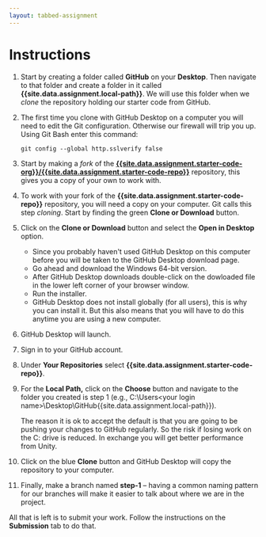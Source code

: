 ```yaml
---
layout: tabbed-assignment
---
```


# Instructions

1. Start by creating a folder called **GitHub** on your **Desktop**. Then navigate to that folder and create a folder in it called **{{site.data.assignment.local-path}}**. We will use this folder when we _clone_ the repository holding our starter code from GitHub.
1. The first time you clone with GitHub Desktop on a computer you will need to edit the Git configuration. Otherwise our firewall will trip you up. Using Git Bash enter this command:

   ```git config --global http.sslverify false```
1. Start by making a _fork_ of the **[{{site.data.assignment.starter-code-org}}/{{site.data.assignment.starter-code-repo}}][starter-code-url]** repository, this gives you a copy of your own to work with.
1. To work with your fork of the **{{site.data.assignment.starter-code-repo}}** repository, you will need a copy on your computer. Git calls this step _cloning_. Start by finding the green **Clone or Download** button.
1. Click on the **Clone or Download** button and select the **Open in Desktop** option.
   - Since you probably haven't used GitHub Desktop on this computer before you will be taken to the GitHub Desktop download page.
   - Go ahead and download the Windows 64-bit version.
   - After GitHub Desktop downloads double-click on the dowloaded file in the lower left corner of your browser window.
   - Run the installer.
   - GitHub Desktop does not install globally (for all users), this is why you can install it. But this also means that you will have to do this anytime you are using a new computer.
1. GitHub Desktop will launch.
1. Sign in to your GitHub account.
1. Under **Your Repositories** select **{{site.data.assignment.starter-code-repo}}**.
1. For the **Local Path,** click on the **Choose** button and navigate to the folder you created is step 1 (e.g., C:\Users\<your login name>\Desktop\GitHub\{{site.data.assignment.local-path}}). 

   The reason it is ok to accept the default is that you are going to be pushing your changes to GitHub regularly. So the risk if losing work on the C: drive is reduced. In exchange you will get better performance from Unity.
1. Click on the blue **Clone** button and GitHub Desktop will copy the repository to your computer.
1. Finally, make a branch named **step-1** – having a common naming pattern for our branches will make it easier to talk about where we are in the project.

All that is left is to submit your work. Follow the instructions on the **Submission** tab to do that.

<!-- Don't edit links here, change them in _data/assignment.yml instead, -->

[slides]: <{{site.data.assignment.slides}}>
[starter-code-url]: <{{site.data.assignment.starter-code-url}}>
[template]: <{{site.data.assignment.template}}>
